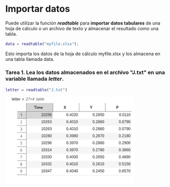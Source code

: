 # Importar datos

Puede utilizar la función ***readtable*** para **importar datos tabulares** de una hoja de cálculo o un archivo de texto y almacenar el resultado como una tabla.

```MatLab
data = readtable("myfile.xlsx");
```

Esto importa los datos de la hoja de cálculo myfile.xlsx y los almacena en una tabla llamada data.

### Tarea 1. Lea los datos almacenados en el archivo "J.txt" en una variable llamada ***letter***.

```MatLab
letter = readtable("J.txt")
```

![Tabla J.txt](https://github.com/jm-quintas/MachineLearningMATLAB/blob/main/img/Captura%20desde%202025-02-09%2022-22-08.png)
